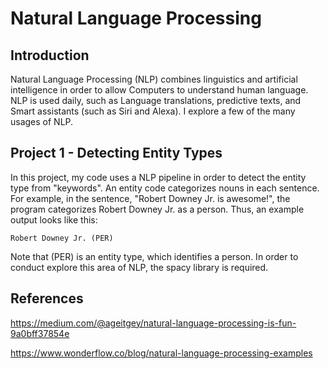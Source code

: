 # Natural Language Processing

## Introduction 

  Natural Language Processing (NLP) combines linguistics and artificial intelligence in order to allow Computers to understand human language. NLP is used daily, such as Language translations, predictive texts, and Smart assistants (such as Siri and Alexa). I explore a few of the many usages of NLP. 

## Project 1 - Detecting Entity Types

  In this project, my code uses a NLP pipeline in order to detect the entity type from "keywords". An entity code categorizes nouns in each sentence. For example, in the sentence, "Robert Downey Jr. is awesome!", the program categorizes Robert Downey Jr. as a person. Thus, an example output looks like this:

```
Robert Downey Jr. (PER)
```

Note that (PER) is an entity type, which identifies a person. In order to conduct explore this area of NLP, the spacy library is required. 
  




## References

https://medium.com/@ageitgey/natural-language-processing-is-fun-9a0bff37854e

https://www.wonderflow.co/blog/natural-language-processing-examples
